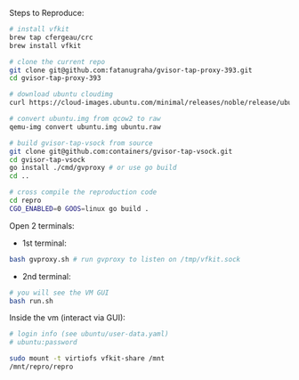 Steps to Reproduce:

```bash
# install vfkit
brew tap cfergeau/crc
brew install vfkit

# clone the current repo
git clone git@github.com:fatanugraha/gvisor-tap-proxy-393.git
cd gvisor-tap-proxy-393

# download ubuntu cloudimg
curl https://cloud-images.ubuntu.com/minimal/releases/noble/release/ubuntu-24.04-minimal-cloudimg-arm64.img -o ubuntu.img

# convert ubuntu.img from qcow2 to raw
qemu-img convert ubuntu.img ubuntu.raw

# build gvisor-tap-vsock from source
git clone git@github.com:containers/gvisor-tap-vsock.git
cd gvisor-tap-vsock
go install ./cmd/gvproxy # or use go build
cd ..

# cross compile the reproduction code
cd repro
CGO_ENABLED=0 GOOS=linux go build .
```

Open 2 terminals:

- 1st terminal:

```bash
bash gvproxy.sh # run gvproxy to listen on /tmp/vfkit.sock
```

- 2nd terminal:

```bash
# you will see the VM GUI
bash run.sh
```

Inside the vm (interact via GUI):

```bash
# login info (see ubuntu/user-data.yaml)
# ubuntu:password

sudo mount -t virtiofs vfkit-share /mnt
/mnt/repro/repro
```
